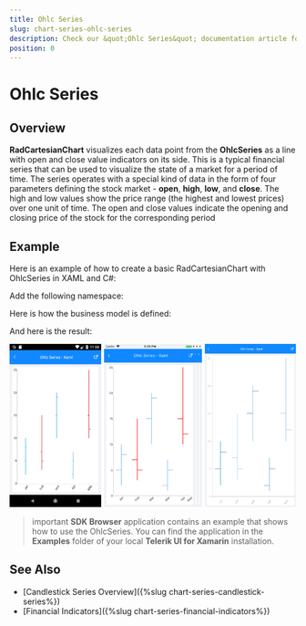 ```yaml
---
title: Ohlc Series
slug: chart-series-ohlc-series
description: Check our &quot;Ohlc Series&quot; documentation article for Telerik Chart for Xamarin control.
position: 0
---
```


# Ohlc Series

## Overview

**RadCartesianChart** visualizes each data point from the **OhlcSeries** as a line with open and close value indicators on its side. This is a typical financial series that can be used to visualize the state of a market for a period of time. The series operates with a special kind of data in the form of four parameters defining the stock market - **open**, **high**, **low**, and **close**. The high and low values show the price range (the highest and lowest prices) over one unit of time. The open and close values indicate the opening and closing price of the stock for the corresponding period

## Example

Here is an example of how to create a basic RadCartesianChart with OhlcSeries in XAML and C#:

<snippet id='chart-series-ohlc-xaml'/>
<snippet id='chart-series-ohlc-csharp'/> 

Add the following namespace:

<snippet id='xmlns-telerikchart'/>

Here is how the business model is defined:

<snippet id='chart-ohlc-datapoint-csharp'/>

And here is the result:

![Basic OhlcSeries](images/ohlc_series.png)

>important **SDK Browser** application contains an example that shows how to use the OhlcSeries. You can find the application in the **Examples** folder of your local **Telerik UI for Xamarin** installation.

## See Also

- [Candlestick Series Overview]({%slug chart-series-candlestick-series%})
- [Financial Indicators]({%slug chart-series-financial-indicators%})
